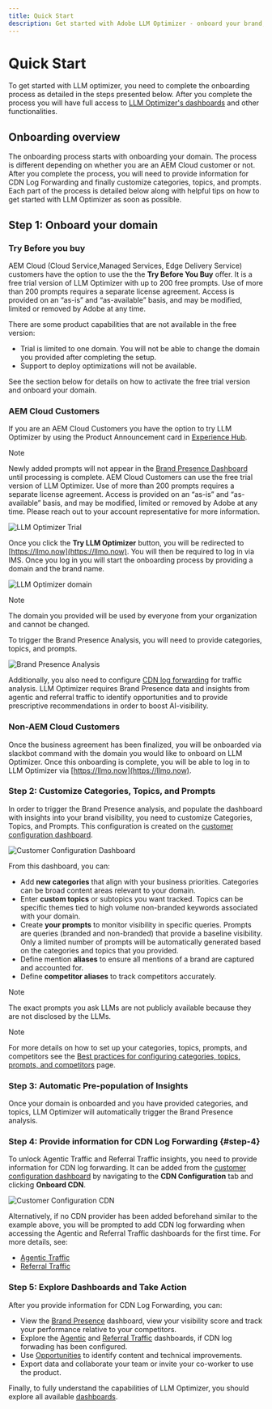 ```yaml
---
title: Quick Start
description: Get started with Adobe LLM Optimizer - onboard your brand, unlock AI visibility insights, and explore dashboards to boost search performance.
---
```


# Quick Start

To get started with LLM optimizer, you need to complete the onboarding process as detailed in the steps presented below. After you complete the process you will have full access to [LLM Optimizer's dashboards](/help/dashboards/dashboards-overview.md) and other functionalities.

## Onboarding overview

The onboarding process starts with onboarding your domain. The process is different depending on whether you are an AEM Cloud customer or not. After you complete the process, you will need to provide information for CDN Log Forwarding and finally customize categories, topics, and prompts. Each part of the process is detailed below along with helpful tips on how to get started with LLM Optimizer as soon as possible.

## Step 1: Onboard your domain

### Try Before you buy

AEM Cloud (Cloud Service,Managed Services, Edge Delivery Service) customers have the option to use the the **Try Before You Buy** offer. It is a free trial version of LLM Optimizer with up to 200 free prompts. Use of more than 200 prompts requires a separate license agreement. Access is provided on an “as-is” and “as-available” basis, and may be modified, limited or removed by Adobe at any time.

There are some product capabilities that are not available in the free version:

* Trial is limited to one domain. You will not be able to change the domain you provided after completing the setup.
* Support to deploy optimizations will not be available.

See the section below for details on how to activate the free trial version and onboard your domain.

### AEM Cloud Customers

If you are an AEM Cloud Customers you have the option to try LLM Optimizer by using the Product Announcement card in [Experience Hub](https://experienceleague.adobe.com/en/docs/experience-manager-cloud-service/content/experience-hub/experience-hub).

>[!NOTE]
>Newly added prompts will not appear in the [Brand Presence Dashboard](/help/dashboards/brand-presence.md) until processing is complete. AEM Cloud Customers can use the free trial version of LLM Optimizer. Use of more than 200 prompts requires a separate license agreement. Access is provided on an “as-is” and “as-available” basis, and may be modified, limited or removed by Adobe at any time. Please reach out to your account representative for more information.  

![LLM Optimizer Trial](/help/overview/assets/llm-trial.png)

Once you click the **Try LLM Optimizer** button, you will be redirected to [https://llmo.now](https://llmo.now). You will then be required to log in via IMS. Once you log in you will start the onboarding process by providing a domain and the brand name.

![LLM Optimizer domain](/help/overview/assets/domain.png)

>[!NOTE]
>The domain you provided will be used by everyone from your organization and cannot be changed.

To trigger the Brand Presence Analysis, you will need to provide categories, topics, and prompts.

![Brand Presence Analysis](/help/overview/assets/bp-analysis.png)

Additionally, you also need to configure [CDN log forwarding](#step-4) for traffic analysis. LLM Optimizer requires Brand Presence data and insights from agentic and referral traffic to identify opportunities and to provide prescriptive recommendations in order to boost AI-visibility.

### Non-AEM Cloud Customers

Once the business agreement has been finalized, you will be onboarded via slackbot command with the domain you would like to onboard on LLM Optimizer. Once this onboarding is complete, you will be able to log in to LLM Optimizer via [https://llmo.now](https://llmo.now).

### Step 2: Customize Categories, Topics, and Prompts

In order to trigger the Brand Presence analysis, and populate the dashboard with insights into your brand visibility, you need to customize Categories, Topics, and Prompts. This configuration is created on the [customer configuration dashboard](/help/dashboards/customer-configuration.md).

![Customer Configuration Dashboard](/help/overview/assets/prompt-creation.png)

From this dashboard, you can:

* Add **new categories** that align with your business priorities. Categories can be broad content areas relevant to your domain.
* Enter **custom topics** or subtopics you want tracked. Topics can be specific themes tied to high volume non-branded keywords associated with your domain.
* Create **your prompts** to monitor visibility in specific queries. Prompts are queries (branded and non-branded) that provide a baseline visibility. Only a limited number of prompts will be automatically generated based on the categories and topics that you provided.
* Define mention **aliases** to ensure all mentions of a brand are captured and accounted for.
* Define **competitor aliases** to track competitors accurately.

>[!NOTE]
>The exact prompts you ask LLMs are not publicly available because they are not disclosed by the LLMs.

>[!NOTE]
>
> For more details on how to set up your categories, topics, prompts, and competitors see the [Best practices for configuring categories, topics, prompts, and competitors](/help/overview/best-practices-topics-prompts.md) page.

### Step 3: Automatic Pre-population of Insights

Once your domain is onboarded and you have provided categories, and topics, LLM Optimizer will automatically trigger the Brand Presence analysis.

### Step 4: Provide information for CDN Log Forwarding {#step-4}

To unlock Agentic Traffic and Referral Traffic insights, you need to provide information for CDN log forwarding. It can be added from the [customer configuration dashboard](/help/dashboards/customer-configuration.md) by navigating to the **CDN Configuration** tab and clicking **Onboard CDN**.

![Customer Configuration CDN](/help/overview/assets/cc-cdn.png)

Alternatively, if no CDN provider has been added beforehand similar to the example above, you will be prompted to add CDN log forwarding when accessing the Agentic and Referral Traffic dashboards for the first time. For more details, see:

* [Agentic Traffic](/help/dashboards/agentic-traffic.md#cdn-setup)
* [Referral Traffic](/help/dashboards/referral-traffic.md#setup#setup)

### Step 5: Explore Dashboards and Take Action

After you provide information for CDN Log Forwarding, you can:

* View the [Brand Presence](/help/dashboards/brand-presence.md) dashboard, view your visibility score and track your performance relative to your competitors.
* Explore the [Agentic](/help/dashboards/agentic-traffic.md) and [Referral Traffic](/help/dashboards/referral-traffic.md) dashboards, if CDN log forwading has been configured.
* Use [Opportunities](/help/dashboards/opportunities.md) to identify content and technical improvements.
* Export data and collaborate your team or invite your co-worker to use the product.

Finally, to fully understand the capabilities of LLM Optimizer, you should explore all available [dashboards](/help/dashboards/dashboards-overview.md).
